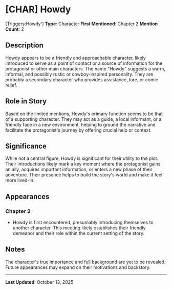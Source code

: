# [CHAR] Howdy

[Triggers:Howdy']
**Type**: Character
**First Mentioned**: Chapter 2
**Mention Count**: 2

## Description
Howdy appears to be a friendly and approachable character, likely introduced to serve as a point of contact or a source of information for the protagonist or other main characters. The name "Howdy" suggests a warm, informal, and possibly rustic or cowboy-inspired personality. They are probably a secondary character who provides assistance, lore, or comic relief.

## Role in Story
Based on the limited mentions, Howdy's primary function seems to be that of a supporting character. They may act as a guide, a local informant, or a friendly face in a new environment, helping to ground the narrative and facilitate the protagonist's journey by offering crucial help or context.

## Significance
While not a central figure, Howdy is significant for their utility to the plot. Their introductions likely mark a key moment where the protagonist gains an ally, acquires important information, or enters a new phase of their adventure. Their presence helps to build the story's world and make it feel more lived-in.

## Appearances
### Chapter 2
- Howdy is first encountered, presumably introducing themselves to another character. This meeting likely establishes their friendly demeanor and their role within the current setting of the story.

## Notes
The character's true importance and full background are yet to be revealed. Future appearances may expand on their motivations and backstory.

---

**Last Updated**: October 13, 2025